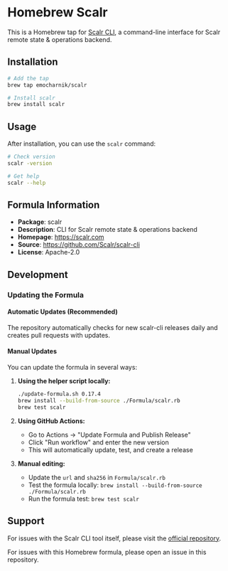 # Homebrew Scalr

This is a Homebrew tap for [Scalr CLI](https://github.com/Scalr/scalr-cli), a command-line interface for Scalr remote state & operations backend.

## Installation

```bash
# Add the tap
brew tap emocharnik/scalr

# Install scalr
brew install scalr
```

## Usage

After installation, you can use the `scalr` command:

```bash
# Check version
scalr -version

# Get help
scalr --help
```

## Formula Information

- **Package**: scalr
- **Description**: CLI for Scalr remote state & operations backend
- **Homepage**: https://scalr.com
- **Source**: https://github.com/Scalr/scalr-cli
- **License**: Apache-2.0

## Development

### Updating the Formula

#### Automatic Updates (Recommended)
The repository automatically checks for new scalr-cli releases daily and creates pull requests with updates.

#### Manual Updates
You can update the formula in several ways:

1. **Using the helper script locally:**
   ```bash
   ./update-formula.sh 0.17.4
   brew install --build-from-source ./Formula/scalr.rb
   brew test scalr
   ```

2. **Using GitHub Actions:**
   - Go to Actions → "Update Formula and Publish Release"
   - Click "Run workflow" and enter the new version
   - This will automatically update, test, and create a release

3. **Manual editing:**
   - Update the `url` and `sha256` in `Formula/scalr.rb`
   - Test the formula locally: `brew install --build-from-source ./Formula/scalr.rb`
   - Run the formula test: `brew test scalr`

## Support

For issues with the Scalr CLI tool itself, please visit the [official repository](https://github.com/Scalr/scalr-cli).

For issues with this Homebrew formula, please open an issue in this repository. 